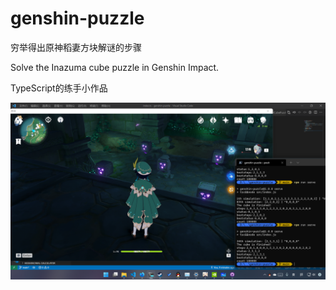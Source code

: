 # genshin-puzzle

穷举得出原神稻妻方块解谜的步骤

Solve the Inazuma cube puzzle in Genshin Impact.

TypeScript的练手小作品

![20210723181620.png](https://github.com/AceDroidX/genshin-puzzle/blob/main/20210723181620.png)